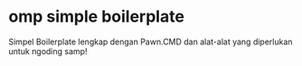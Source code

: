 
# omp simple boilerplate
Simpel Boilerplate lengkap dengan Pawn.CMD dan alat-alat yang diperlukan untuk ngoding samp!
